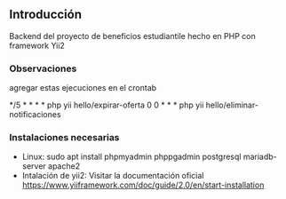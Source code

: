 ## Introducción
Backend del proyecto de beneficios estudiantile hecho en PHP con framework Yii2

### Observaciones

agregar estas ejecuciones en el crontab

*/5 * * * * php yii hello/expirar-oferta
0 0  * * * php yii hello/eliminar-notificaciones

### Instalaciones necesarias
* Linux: sudo apt install phpmyadmin phppgadmin postgresql mariadb-server apache2
* Intalación de yii2: Visitar la documentación oficial https://www.yiiframework.com/doc/guide/2.0/en/start-installation


